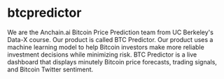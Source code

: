 # btcpredictor
We are the Anchain.ai Bitcoin Price Prediction team from UC Berkeley's Data-X course. Our product is called BTC Predictor. Our product uses a machine learning model to help Bitcoin investors make more reliable investment decisions while minimizing risk. BTC Predictor is a live dashboard that displays  minutely Bitcoin price forecasts, trading signals, and Bitcoin Twitter sentiment. 
